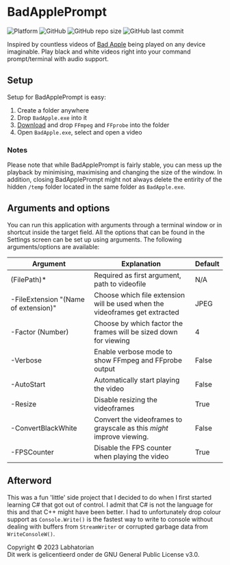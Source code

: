 # BadApplePrompt
![Platform](https://img.shields.io/badge/platform-windows-lightgrey)
![GitHub](https://img.shields.io/github/license/Labhatorian/BadApplePrompt)
![GitHub repo size](https://img.shields.io/github/repo-size/Labhatorian/BadApplePrompt)
![GitHub last commit](https://img.shields.io/github/last-commit/Labhatorian/BadApplePrompt)

Inspired by countless videos of [Bad Apple](https://www.youtube.com/watch?v=FtutLA63Cp8) being played on any device imaginable. Play black and white videos right into your command prompt/terminal with audio support.<br>

## Setup
Setup for BadApplePrompt is easy:
1. Create a folder anywhere
2. Drop `BadApple.exe` into it
3. [Download](https://ffmpeg.org/about.html) and drop `FFmpeg` and `FFprobe` into the folder
4. Open `BadApple.exe`, select and open a video

### Notes
Please note that while BadApplePrompt is fairly stable, you can mess up the playback by minimising, maximising and changing the size of the window. In addition, closing BadApplePrompt might not always delete the entirity of the hidden `/temp` folder located in the same folder as `BadApple.exe`.

## Arguments and options
You can run this application with arguments through a terminal window or in shortcut inside the target field. All the options that can be found in the Settings screen can be set up using arguments. The following arguments/options are available:

| Argument                             | Explanation                                                                 | Default |
|--------------------------------------|-----------------------------------------------------------------------------|---------|
| (FilePath)*                          | Required as first argument, path to videofile                               | N/A     |
| -FileExtension "(Name of extension)" | Choose which file extension will be used when the videoframes get extracted | JPEG    |
| -Factor (Number)                     | Choose by which factor the frames will be sized down for viewing            | 4       |
| -Verbose                             | Enable verbose mode to show FFmpeg and FFprobe output                       | False   |
| -AutoStart                           | Automatically start playing the video                                       | False   |
| -Resize                              | Disable resizing the videoframes                                            | True    |
| -ConvertBlackWhite                   | Convert the videoframes to grayscale as this *might* improve viewing.       | False   |
| -FPSCounter                          | Disable the FPS counter when playing the video                              | True    |

## Afterword
This was a fun 'little' side project that I decided to do when I first started learning C# that got out of control. I admit that C# is not the language for this and that C++ might have been better. I had to unfortunately drop colour support as `Console.Write()` is the fastest way to write to console without dealing with buffers from `StreamWriter` or corrupted garbage data from `WriteConsoleW()`.

Copyright &copy; 2023 Labhatorian<br>
Dit werk is gelicentieerd onder de GNU General Public License v3.0.
